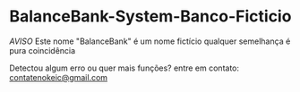 # BalanceBank-System-Banco-Ficticio

*AVISO* Este nome "BalanceBank" é um nome fictício qualquer semelhança é pura coincidência

Detectou algum erro ou quer mais funções? entre em contato: contatenokeic@gmail.com
